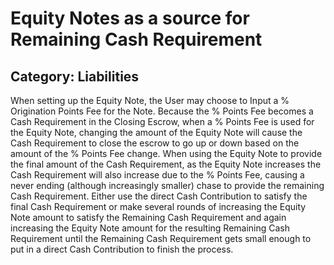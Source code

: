 # Equity Notes as a source for Remaining Cash Requirement
## Category: Liabilities
When setting up the Equity Note, the User may choose to Input a % Origination Points Fee for the Note. Because the % Points Fee becomes a Cash Requirement in the Closing Escrow, when a % Points Fee is used for the Equity Note, changing the amount of the Equity Note will cause the Cash Requirement to close the escrow to go up or down based on the amount of the % Points Fee change.
When using the Equity Note to provide the final amount of the Cash Requirement, as the Equity Note increases the Cash Requirement will also increase due to the % Points Fee, causing a never ending (although increasingly smaller) chase to provide the remaining Cash Requirement.
Either use the direct Cash Contribution to satisfy the final Cash Requirement or make several rounds of increasing the Equity Note amount to satisfy the Remaining Cash Requirement and again increasing the Equity Note amount for the resulting Remaining Cash Requirement until the Remaining Cash Requirement gets small enough to put in a direct Cash Contribution to finish the process.
